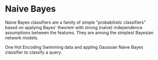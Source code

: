 # Naive Bayes

Naive Bayes classifiers are a family of simple "probabilistic classifiers" based on applying Bayes' theorem with strong (naïve) independence assumptions between the features. They are among the simplest Bayesian network models.

One Hot Encoding Swimming data and appling Gaussian Naive Bayes classifier to classify a query.

